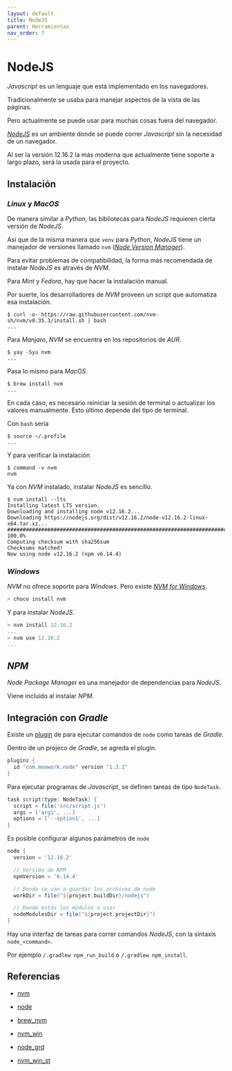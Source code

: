 ```yaml
---
layout: default
title: NodeJS
parent: Herramientas
nav_order: 7
---
```


# NodeJS

_Javascript_ es un lenguaje que está implementado en los navegadores.

Tradicionalmente se usaba para manejar aspectos de la vista de las páginas.

Pero actualmente se puede usar para muchas cosas fuera del navegador.

[_NodeJS_][node] es un ambiente donde se puede correr _Javascript_ sin la necesidad de
un navegador.

Al ser la versión 12.16.2 la más moderna que actualmente tiene soporte a largo
plazo, será la usada para el proyecto.

## Instalación

### _Linux_ y _MacOS_

De manera similar a _Python_, las bibliotecas para _NodeJS_ requieren cierta
versión de _NodeJS_.

Así que de la misma manera que `venv` para _Python_, _NodeJS_ tiene un manejador
de versiones llamado `nvm` ([_Node Version Manager_][nvm]).

Para evitar problemas de compatibilidad, la forma más recomendada de instalar
_NodeJS_ es através de _NVM_.

Para _Mint_ y _Fedora_, hay que hacer la instalación manual.

Por suerte, los desarrolladores de _NVM_ proveen un script que automatiza esa
instalación.

```console
$ curl -o- https://raw.githubusercontent.com/nvm-sh/nvm/v0.35.3/install.sh | bash
...
```

Para _Manjaro_, _NVM_ se encuentra en los repositorios de _AUR_.

```console
$ yay -Syu nvm
...
```

Pasa lo mismo para _MacOS_.

```console
$ brew install nvm
...
```

En cada caso, es necesario reiniciar la sesión de terminal o actualizar los
valores manualmente. Esto último depende del tipo de terminal.

Con `bash` sería

```console
$ source ~/.profile
...
```

Y para verificar la instalación

```console
$ command -v nvm
nvm
```

Ya con _NVM_ instalado, instalar _NodeJS_ es sencillo.

```console
$ nvm install --lts
Installing latest LTS version.
Downloading and installing node v12.16.2...
Downloading https://nodejs.org/dist/v12.16.2/node-v12.16.2-linux-x64.tar.xz...
############################################################################################################# 100.0%
Computing checksum with sha256sum
Checksums matched!
Now using node v12.16.2 (npm v6.14.4)
```

### _Windows_

_NVM_ no ofrece soporte para _Windows_. Pero existe [_NVM for Windows_][nvm_win].

```powershell
> choco install nvm
```

Y para instalar _NodeJS_.

```powershell
> nvm install 12.16.2
...
> nvm use 12.16.2
...
```

## _NPM_

_Node Package Manager_ es una manejador de dependencias para _NodeJS_.

Viene incluido al instalar _NPM_.

## Integración con _Gradle_

Existe un [plugin][node_grd] de para ejecutar comandos de `node` como tareas de _Gradle_.

Dentro de un projeco de _Gradle_, se agreda el plugin.

```gradle
plugins {
  id "com.moowork.node" version "1.3.1"
}
```

Para ejecutar programas de _Javascript_, se definen tareas de tipo `NodeTask`.

```gradle
task script(type: NodeTask) {
  script = file('src/script.js')
  args = ['arg1', ...]
  options = ['--option1', ...]
}
```

Es posible configurar algunos parámetros de `node`

```gradle
node {
  version = '12.16.2'

  // Versión de NPM
  npmVersion = '6.14.4'

  // Donde se van a guardar los archivos de node
  workDir = file("${project.buildDir}/nodejs")

  // Donde estás los módulos a usar
  nodeModulesDir = file("${project.projectDir}")
}
```

Hay una interfaz de tareas para correr comandos _NodeJS_, con la sintaxis `node_<command>`.

Por ejemplo `/.gradlew npm_run_build` o `/.gradlew npm_install`.

## Referencias

* [nvm]

* [node]

* [brew_nvm]

* [nvm_win]

* [node_grd]

* [nvm_win_st]

[nvm]: <https://github.com/nvm-sh/nvm>

[node]: <https://nodejs.org/en/>

[brew_nvm]: <https://formulae.brew.sh/formula/nvm>

[nvm_win]: <https://github.com/coreybutler/nvm-windows>

[nvm_win_st]: <https://docs.microsoft.com/en-us/windows/nodejs/setup-on-windows>

[node_grd]: <https://github.com/srs/gradle-node-plugin>
